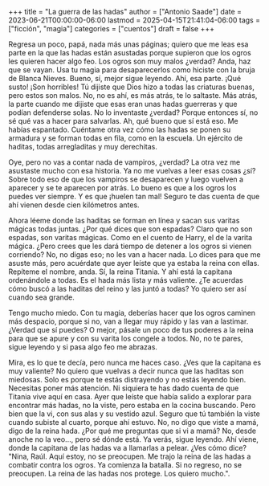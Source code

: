 +++
title = "La guerra de las hadas"
author = ["Antonio Saade"]
date = 2023-06-21T00:00:00-06:00
lastmod = 2025-04-15T21:41:04-06:00
tags = ["ficción", "magia"]
categories = ["cuentos"]
draft = false
+++

Regresa un poco, papá, nada más unas páginas; quiero que me leas esa parte en la que las hadas están asustadas porque supieron que los ogros les quieren hacer algo feo. Los ogros son muy malos ¿verdad? Anda, haz que se vayan. Usa tu magia para desaparecerlos como hiciste con la bruja de Blanca Nieves. Bueno, sí, mejor sigue leyendo. Ahí, esa parte. ¡Qué susto! ¡Son horribles! Tú dijiste que Dios hizo a todas las criaturas buenas, pero estos son malos. No, no es ahí, es más atrás, te lo saltaste. Más atrás, la parte cuando me dijiste que esas eran unas hadas guerreras y que podían defenderse solas. No lo inventaste ¿verdad? Porque entonces sí, no sé qué vas a hacer para salvarlas. Ah, qué bueno que sí está eso. Me habías espantado. Cuéntame otra vez cómo las hadas se ponen su armadura y se forman todas en fila, como en la escuela. Un ejército de haditas, todas arregladitas y muy derechitas.

Oye, pero no vas a contar nada de vampiros, ¿verdad? La otra vez me asustaste mucho con esa historia. Ya no me vuelvas a leer esas cosas ¿sí?  Sobre todo eso de que los vampiros se desaparecen y luego vuelven a aparecer y se te aparecen por atrás. Lo bueno es que a los ogros los puedes ver siempre. Y es que ¡huelen tan mal! Seguro te das cuenta de que ahí vienen desde cien kilómetros antes.

Ahora léeme donde las haditas se forman en línea y sacan sus varitas mágicas todas juntas. ¿Por qué dices que son espadas? Claro que no son espadas, son varitas mágicas. Como en el cuento de Harry, el de la varita mágica. ¿Pero crees que les dará tiempo de detener a los ogros si vienen corriendo? No, no digas eso; no les van a hacer nada. Lo dices para que me asuste más, pero acuérdate que ayer leíste que ya estaba la reina con ellas. Repíteme el nombre, anda. Sí, la reina Titania. Y ahí está la capitana ordenándole a todas. Es el hada más lista y más valiente. ¿Te acuerdas cómo buscó a las haditas del reino y las juntó a todas? Yo quiero ser así cuando sea grande.

Tengo mucho miedo. Con tu magia, deberías hacer que los ogros caminen más despacio, porque si no, van a llegar muy rápido y las van a lastimar. ¿Verdad que sí puedes? O mejor, pásale un poco de tus poderes a la reina para que se apure y con su varita los congele a todos. No, no te pares, sigue leyendo y si pasa algo feo me abrazas.

Mira, es lo que te decía, pero nunca me haces caso. ¿Ves que la capitana es muy valiente? No quiero que vuelvas a decir nunca que las haditas son miedosas. Solo es porque te estás distrayendo y no estás leyendo bien. Necesitas poner más atención. Ni siquiera te has dado cuenta de que Titania vive aquí en casa. Ayer que leíste que había salido a explorar para encontrar más hadas, no la viste, pero estaba en la cocina buscando. Pero bien que la vi, con sus alas y su vestido azul. Seguro que tú también la viste cuando subiste al cuarto, porque ahí estuvo. No, no digo que viste a mamá, digo de la reina hada. ¿Por qué me preguntas que si vi a mamá? No, desde anoche no la veo..., pero sé dónde está. Ya verás, sigue leyendo. Ahí viene, donde la capitana de las hadas va a llamarlas a pelear. ¿Ves cómo dice? "Nina, Raúl. Aquí estoy, no se preocupen. Me trajo la reina de las hadas a combatir contra los ogros. Ya comienza la batalla. Si no regreso, no se preocupen. La reina de las hadas nos protege. Los quiero mucho.".
